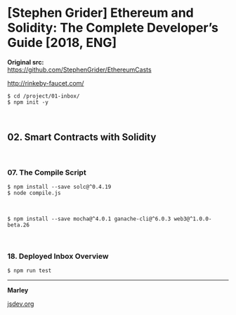 # [Stephen Grider] Ethereum and Solidity: The Complete Developer’s Guide [2018, ENG]

**Original src:**  
https://github.com/StephenGrider/EthereumCasts


http://rinkeby-faucet.com/


    $ cd /project/01-inbox/
    $ npm init -y

<br/>

## 02. Smart Contracts with Solidity

<br/>

### 07. The Compile Script

    $ npm install --save solc@^0.4.19
    $ node compile.js
    
<br/>

    $ npm install --save mocha@^4.0.1 ganache-cli@^6.0.3 web3@^1.0.0-beta.26

<br/>

### 18. Deployed Inbox Overview

    $ npm run test


---

**Marley**

<a href="https://jsdev.org">jsdev.org</a>  
